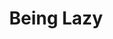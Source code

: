 ---
title: Being Lazy
url-video: https://www.youtube.com/watch?v=eSrVC4-p7aI
authors:
- Peter Marks
type: presentation
tags:
- laziness
doHaskell-type: video lecture
dohaskell-collections:
- London Haskell
dohaskell-year: 2013
---